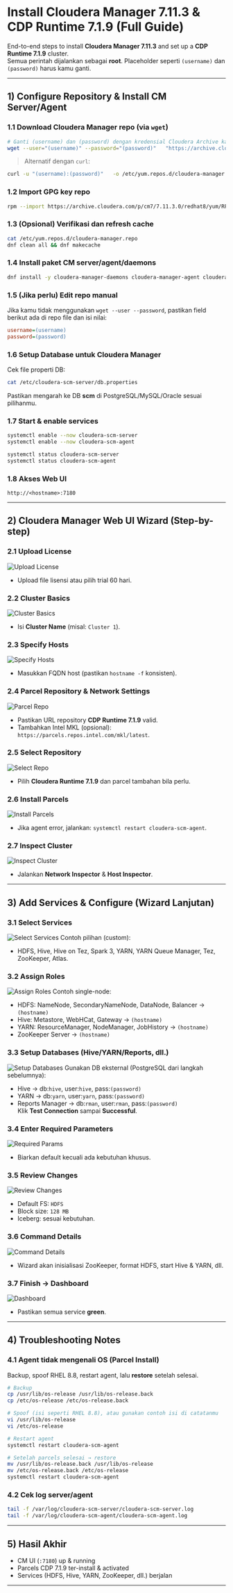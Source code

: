 # Install Cloudera Manager 7.11.3 & CDP Runtime 7.1.9 (Full Guide)

End-to-end steps to install **Cloudera Manager 7.11.3** and set up a **CDP Runtime 7.1.9** cluster.  
Semua perintah dijalankan sebagai **root**. Placeholder seperti `(username)` dan `(password)` harus kamu ganti.

---

## 1) Configure Repository & Install CM Server/Agent

### 1.1 Download Cloudera Manager repo (via `wget`)
```bash
# Ganti (username) dan (password) dengan kredensial Cloudera Archive kamu
wget --user="(username)" --password="(password)"   "https://archive.cloudera.com/p/cm7/7.11.3.0/redhat8/yum/cloudera-manager.repo"   -O /etc/yum.repos.d/cloudera-manager.repo
```

> Alternatif dengan `curl`:
```bash
curl -u "(username):(password)"   -o /etc/yum.repos.d/cloudera-manager.repo   "https://archive.cloudera.com/p/cm7/7.11.3.0/redhat8/yum/cloudera-manager.repo"
```

### 1.2 Import GPG key repo
```bash
rpm --import https://archive.cloudera.com/p/cm7/7.11.3.0/redhat8/yum/RPM-GPG-KEY-cloudera
```

### 1.3 (Opsional) Verifikasi dan refresh cache
```bash
cat /etc/yum.repos.d/cloudera-manager.repo
dnf clean all && dnf makecache
```

### 1.4 Install paket CM server/agent/daemons
```bash
dnf install -y cloudera-manager-daemons cloudera-manager-agent cloudera-manager-server
```

### 1.5 (Jika perlu) Edit repo manual
Jika kamu tidak menggunakan `wget --user --password`, pastikan field berikut ada di repo file dan isi nilai:
```ini
username=(username)
password=(password)
```

### 1.6 Setup Database untuk Cloudera Manager
Cek file properti DB:
```bash
cat /etc/cloudera-scm-server/db.properties
```
Pastikan mengarah ke DB **scm** di PostgreSQL/MySQL/Oracle sesuai pilihanmu.

### 1.7 Start & enable services
```bash
systemctl enable --now cloudera-scm-server
systemctl enable --now cloudera-scm-agent

systemctl status cloudera-scm-server
systemctl status cloudera-scm-agent
```

### 1.8 Akses Web UI
```
http://<hostname>:7180
```

---

## 2) Cloudera Manager Web UI Wizard (Step-by-step)

### 2.1 Upload License
![Upload License](images/cm_license.png)
- Upload file lisensi atau pilih trial 60 hari.

### 2.2 Cluster Basics
![Cluster Basics](images/cm_cluster_basics.png)
- Isi **Cluster Name** (misal: `Cluster 1`).

### 2.3 Specify Hosts
![Specify Hosts](images/cm_hosts.png)
- Masukkan FQDN host (pastikan `hostname -f` konsisten).

### 2.4 Parcel Repository & Network Settings
![Parcel Repo](images/cm_parcels_repo.png)
- Pastikan URL repository **CDP Runtime 7.1.9** valid.
- Tambahkan Intel MKL (opsional): `https://parcels.repos.intel.com/mkl/latest`.

### 2.5 Select Repository
![Select Repo](images/cm_select_repo.png)
- Pilih **Cloudera Runtime 7.1.9** dan parcel tambahan bila perlu.

### 2.6 Install Parcels
![Install Parcels](images/cm_install_parcels.png)
- Jika agent error, jalankan: `systemctl restart cloudera-scm-agent`.

### 2.7 Inspect Cluster
![Inspect Cluster](images/cm_inspect_cluster.png)
- Jalankan **Network Inspector** & **Host Inspector**.

---

## 3) Add Services & Configure (Wizard Lanjutan)

### 3.1 Select Services
![Select Services](images/cm_select_services.png)
Contoh pilihan (custom):
- HDFS, Hive, Hive on Tez, Spark 3, YARN, YARN Queue Manager, Tez, ZooKeeper, Atlas.

### 3.2 Assign Roles
![Assign Roles](images/cm_assign_roles.png)
Contoh single-node:
- HDFS: NameNode, SecondaryNameNode, DataNode, Balancer → `(hostname)`
- Hive: Metastore, WebHCat, Gateway → `(hostname)`
- YARN: ResourceManager, NodeManager, JobHistory → `(hostname)`
- ZooKeeper Server → `(hostname)`

### 3.3 Setup Databases (Hive/YARN/Reports, dll.)
![Setup Databases](images/cm_setup_db.png)
Gunakan DB eksternal (PostgreSQL dari langkah sebelumnya):
- Hive → db:`hive`, user:`hive`, pass:`(password)`
- YARN → db:`yarn`, user:`yarn`, pass:`(password)`
- Reports Manager → db:`rman`, user:`rman`, pass:`(password)`  
Klik **Test Connection** sampai **Successful**.

### 3.4 Enter Required Parameters
![Required Params](images/cm_required_params.png)
- Biarkan default kecuali ada kebutuhan khusus.

### 3.5 Review Changes
![Review Changes](images/cm_review_changes.png)
- Default FS: `HDFS`
- Block size: `128 MB`
- Iceberg: sesuai kebutuhan.

### 3.6 Command Details
![Command Details](images/cm_command_details.png)
- Wizard akan inisialisasi ZooKeeper, format HDFS, start Hive & YARN, dll.

### 3.7 Finish → Dashboard
![Dashboard](images/cm_dashboard.png)
- Pastikan semua service **green**.

---

## 4) Troubleshooting Notes

### 4.1 Agent tidak mengenali OS (Parcel Install)
Backup, spoof RHEL 8.8, restart agent, lalu **restore** setelah selesai.
```bash
# Backup
cp /usr/lib/os-release /usr/lib/os-release.back
cp /etc/os-release /etc/os-release.back

# Spoof (isi seperti RHEL 8.8), atau gunakan contoh isi di catatanmu
vi /usr/lib/os-release
vi /etc/os-release

# Restart agent
systemctl restart cloudera-scm-agent

# Setelah parcels selesai → restore
mv /usr/lib/os-release.back /usr/lib/os-release
mv /etc/os-release.back /etc/os-release
systemctl restart cloudera-scm-agent
```

### 4.2 Cek log server/agent
```bash
tail -f /var/log/cloudera-scm-server/cloudera-scm-server.log
tail -f /var/log/cloudera-scm-agent/cloudera-scm-agent.log
```

---

## 5) Hasil Akhir
- CM UI (`:7180`) up & running
- Parcels CDP 7.1.9 ter-install & activated
- Services (HDFS, Hive, YARN, ZooKeeper, dll.) berjalan

---
